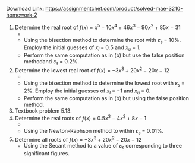 Download Link: https://assignmentchef.com/product/solved-mae-3210-homework-2
<br>
<ol>

 <li>Determine the real root of <em>f</em>(<em>x</em>) = <em>x</em><sup>5 </sup>− 10<em>x</em><sup>4 </sup>+ 46<em>x</em><sup>3 </sup>− 90<em>x</em><sup>2 </sup>+ 85<em>x </em>− 31

  <ul>

   <li></li>

   <li>Using the bisection method to determine the root with <em>ε<sub>s </sub></em>= 10%. Employ the initial guesses of <em>x<sub>l </sub></em>= 0<em>.</em>5 and <em>x<sub>u </sub></em>= 1<em>.</em></li>

   <li>Perform the same computation as in (b) but use the false position methodand <em>ε<sub>s </sub></em>= 0<em>.</em>2%.</li>

  </ul></li>

 <li>Determine the lowest real root of <em>f</em>(<em>x</em>) = −3<em>x</em><sup>3 </sup>+ 20<em>x</em><sup>2 </sup>− 20<em>x </em>− 12

  <ul>

   <li></li>

   <li>Using the bisection method to determine the lowest root with <em>ε<sub>s </sub></em>= 2%. Employ the initial guesses of <em>x<sub>l </sub></em>= −1 and <em>x<sub>u </sub></em>= 0.</li>

   <li>Perform the same computation as in (b) but using the false position method.</li>

  </ul></li>

 <li>Textbook problem 5.13.</li>

 <li>Determine the real roots of <em>f</em>(<em>x</em>) = 0<em>.</em>5<em>x</em><sup>3 </sup>− 4<em>x</em><sup>2 </sup>+ 8<em>x </em>− 1

  <ul>

   <li></li>

   <li>Using the Newton-Raphson method to within <em>ε<sub>s </sub></em>= 0<em>.</em>01%.</li>

  </ul></li>

 <li>Determine all roots of <em>f</em>(<em>x</em>) = −3<em>x</em><sup>3 </sup>+ 20<em>x</em><sup>2 </sup>− 20<em>x </em>− 12

  <ul>

   <li>Using the Secant method to a value of <em>ε<sub>s </sub></em>corresponding to three significant figures.</li>

  </ul></li>

</ol>